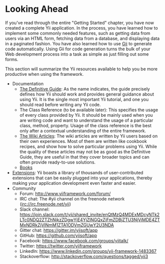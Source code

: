 # Looking Ahead

If you've read through the entire "Getting Started" chapter, you have now created a complete Yii application.
In the process, you have learned how to implement some commonly needed features, such as getting data from users
via an HTML form, fetching data from a database, and displaying data in a paginated fashion. You have also learned how
to use [Gii](gii.md) to generate code automatically. Using Gii for code generation turns the bulk of your Web development
process into a task as simple as just filling out some forms. 

This section will summarize the Yii resources available to help you be more productive when using the framework.

* Documentation
    - [The Definitive Guide](../README.md):
      As the name indicates, the guide precisely defines how Yii should work and provides general guidance
      about using Yii. It is the single most important Yii tutorial, and one you should read 
      before writing any Yii code.
    - The Class Reference (to be available later):
      This specifies the usage of every class provided by Yii. It should be mainly used when you are writing
      code and want to understand the usage of a particular class, method, property. Usage of the class reference
      is the best only after a contextual understanding of the entire framework.
    - [The Wiki Articles](https://www.yiiframework.com/wiki?version=all&tag=yii3):
      The wiki articles are written by Yii users based on their own experiences. Most of them are written
      like cookbook recipes, and show how to solve particular problems using Yii. While the quality of these
      articles may not be as good as the Definitive Guide, they are useful in that they cover broader topics
      and can often provide ready-to-use solutions.
    - [Books](http://www.yiiframework.com/doc/)
* [Extensions](http://www.yiiframework.com/extensions/):
  Yii boasts a library of thousands of user-contributed extensions that can be easily plugged into your applications,
  thereby making your application development even faster and easier.
* Community
    - Forum: <http://www.yiiframework.com/forum/>
    - IRC chat: The #yii channel on the freenode network (<irc://irc.freenode.net/yii>)
    - Slack channel: <https://join.slack.com/t/yii/shared_invite/enQtMzQ4MDExMDcyNTk2LTc0NDQ2ZTZhNjkzZDgwYjE4YjZlNGQxZjFmZDBjZTU3NjViMDE4ZTMxNDRkZjVlNmM1ZTA1ODVmZGUwY2U3NDA>
    - Gitter chat: <https://gitter.im/yiisoft/app>
    - GitHub: <https://github.com/yiisoft/app>
    - Facebook: <https://www.facebook.com/groups/yiitalk/>
    - Twitter: <https://twitter.com/yiiframework>
    - LinkedIn: <https://www.linkedin.com/groups/yii-framework-1483367>
    - Stackoverflow: <http://stackoverflow.com/questions/tagged/yii3>
